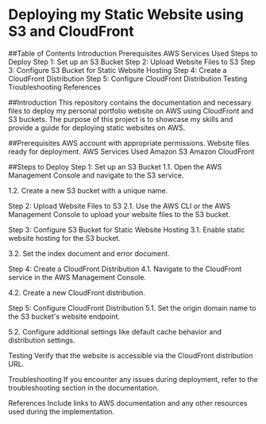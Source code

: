 # Deploying my Static Website using S3 and CloudFront

##Table of Contents
Introduction
Prerequisites
AWS Services Used
Steps to Deploy
Step 1: Set up an S3 Bucket
Step 2: Upload Website Files to S3
Step 3: Configure S3 Bucket for Static Website Hosting
Step 4: Create a CloudFront Distribution
Step 5: Configure CloudFront Distribution
Testing
Troubleshooting
References

##Introduction
This repository contains the documentation and necessary files to deploy my personal portfolio website on AWS using CloudFront and S3 buckets. The purpose of this project is to showcase my skills and provide a guide for deploying static websites on AWS.

##Prerequisites
AWS account with appropriate permissions.
Website files ready for deployment.
AWS Services Used
Amazon S3
Amazon CloudFront

##Steps to Deploy
Step 1: Set up an S3 Bucket
1.1. Open the AWS Management Console and navigate to the S3 service.

1.2. Create a new S3 bucket with a unique name.

Step 2: Upload Website Files to S3
2.1. Use the AWS CLI or the AWS Management Console to upload your website files to the S3 bucket.

Step 3: Configure S3 Bucket for Static Website Hosting
3.1. Enable static website hosting for the S3 bucket.

3.2. Set the index document and error document.

Step 4: Create a CloudFront Distribution
4.1. Navigate to the CloudFront service in the AWS Management Console.

4.2. Create a new CloudFront distribution.

Step 5: Configure CloudFront Distribution
5.1. Set the origin domain name to the S3 bucket's website endpoint.

5.2. Configure additional settings like default cache behavior and distribution settings.

Testing
Verify that the website is accessible via the CloudFront distribution URL.

Troubleshooting
If you encounter any issues during deployment, refer to the troubleshooting section in the documentation.

References
Include links to AWS documentation and any other resources used during the implementation.
